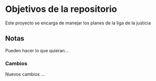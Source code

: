 # Objetivos de la repositorio

Este proyecto se encarga de manejar los planes de la liga de la justicia


## Notas
Pueden hacer lo que quieran...

### Cambios
Nuevos cambios ...
